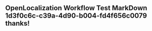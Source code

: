 <properties
ms.topic="hero-topic"
ms.test1="hero-topic"
ms.test2="test"/>

## OpenLocalization Workflow Test MarkDown 1d3f0c6c-c39a-4d90-b004-fd4f656c0079 thanks!

